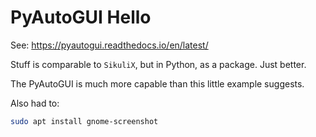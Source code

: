 # PyAutoGUI Hello

See: https://pyautogui.readthedocs.io/en/latest/

Stuff is comparable to `SikuliX`, but in Python, as a package. Just better.

The PyAutoGUI is much more capable than this little example suggests.

Also had to:
```bash
sudo apt install gnome-screenshot
```
